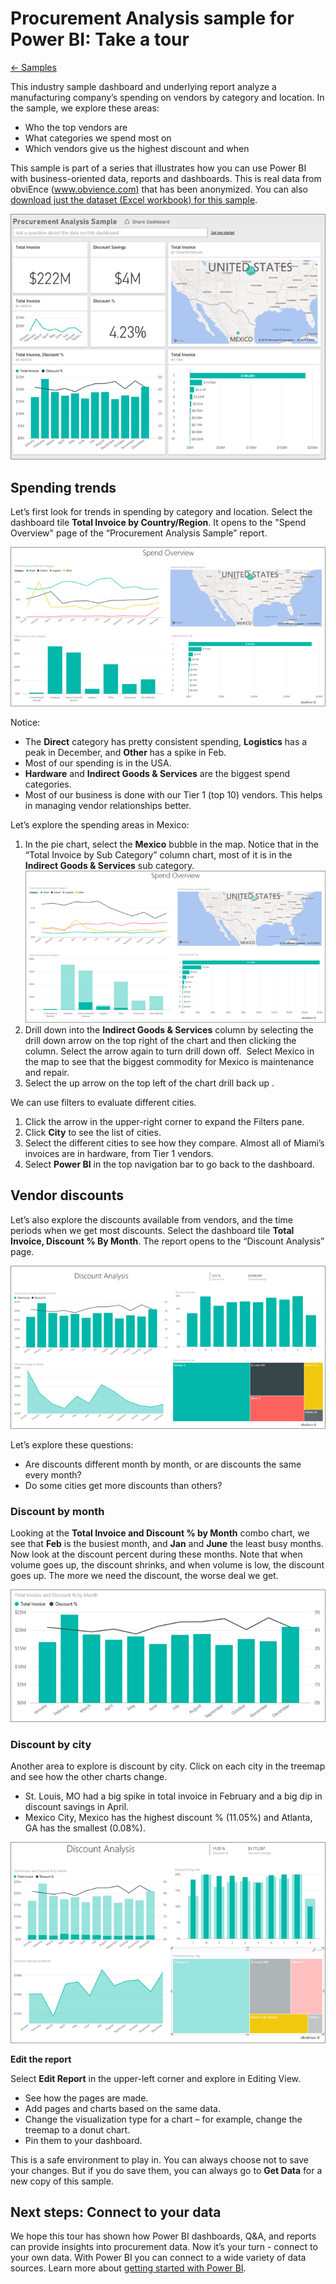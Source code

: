 <properties 
   pageTitle="Procurement Analysis sample for Power BI: Take a tour"
   description="Procurement Analysis sample for Power BI: Take a tour"
   services="powerbi" 
   documentationCenter="" 
   authors="v-aljenk" 
   manager="mblythe" 
   editor=""
   tags=""/>
 
<tags
   ms.service="powerbi"
   ms.devlang="NA"
   ms.topic="article"
   ms.tgt_pltfrm="NA"
   ms.workload="powerbi"
   ms.date="10/16/2015"
   ms.author="v-aljenk"/>

# Procurement Analysis sample for Power BI: Take a tour 

[← Samples](https://support.powerbi.com/knowledgebase/topics/75672-samples)

This industry sample dashboard and underlying report analyze a manufacturing company’s spending on vendors by category and location. In the sample, we explore these areas:

-   Who the top vendors are
-   What categories we spend most on
-   Which vendors give us the highest discount and when

This sample is part of a series that illustrates how you can use  Power BI with business-oriented data, reports and dashboards. This is real data from obviEnce ([www.obvience.com)](http://www.obvience.com/) that has been anonymized. You can also [download just the dataset (Excel workbook) for this sample](http://go.microsoft.com/fwlink/?LinkId=528592).

![](media/powerbi-sample-procurement-analysis-take-a-tour/procurement1.png)

## Spending trends

Let’s first look for trends in spending by category and location. Select the dashboard tile **Total Invoice by Country/Region**. It opens to the "Spend Overview" page of the “Procurement Analysis Sample” report.

![](media/powerbi-sample-procurement-analysis-take-a-tour/procurement2.png)

Notice:

-   The **Direct** category has pretty consistent spending,
    **Logistics** has a peak in December, and **Other** has a spike
    in Feb.
-   Most of our spending is in the USA.
-   **Hardware** and **Indirect Goods & Services** are the biggest
    spend categories.
-   Most of our business is done with our Tier 1 (top 10) vendors. This
    helps in managing vendor relationships better.

Let’s explore the spending areas in Mexico:

1.  In the pie chart, select the **Mexico** bubble in the map. Notice
    that in the “Total Invoice by Sub Category” column chart, most of it
    is in the **Indirect Goods & Services** sub category.\
    ![](media/powerbi-sample-procurement-analysis-take-a-tour/procurement3.png)
2.  Drill down into the **Indirect Goods & Services** column by
    selecting the drill down arrow on the top right of the chart and
    then clicking the column. Select the arrow again to turn drill down
    off.  Select Mexico in the map to see that the biggest commodity for
    Mexico is maintenance and repair.
3.  Select the up arrow on the top left of the chart drill back up .

We can use filters to evaluate different cities.

1.  Click the arrow in the upper-right corner to expand the Filters pane.
2.  Click **City** to see the list of cities.
3.  Select the different cities to see how they compare. Almost all of Miami’s invoices are in hardware, from Tier 1 vendors.
4.  Select **Power BI** in the top navigation bar to go back to
    the dashboard.

## Vendor discounts

Let’s also explore the discounts available from vendors, and the time
periods when we get most discounts. Select the dashboard tile **Total
Invoice, Discount % By Month**. The
report opens to the “Discount Analysis” page. 

![](media/powerbi-sample-procurement-analysis-take-a-tour/procurement4.png)

Let’s explore these
questions:
-   Are discounts different month by month, or are discounts the same every month?
-   Do some cities get more discounts than others?

### Discount by month

Looking at the **Total Invoice and Discount % by Month** combo chart, we see that **Feb** is the busiest month, and **Jan** and **June** the least busy months. Now look at the discount percent during these months.
Note that when volume goes up, the discount shrinks, and when volume is low, the discount goes up. The more we need the discount, the worse deal we get.

![](media/powerbi-sample-procurement-analysis-take-a-tour/procurement5.png)

### Discount by city

Another area to explore is discount by city. Click on each city in the treemap and see how the other charts change. 

-   St. Louis, MO had a big spike in total invoice in February and a big dip in discount savings in April.
-   Mexico City, Mexico has the highest discount % (11.05%) and Atlanta, GA has the smallest (0.08%).

![](media/powerbi-sample-procurement-analysis-take-a-tour/procurement6.png)

**Edit the report**

Select **Edit Report** in the upper-left corner and explore in Editing View.

-   See how the pages are made.
-   Add pages and charts based on the same data.
-   Change the visualization type for a chart – for example, change the treemap to a donut chart.
-   Pin them to your dashboard.

This is a safe environment to play in. You can always choose not to save your changes. But if you do save them, you can always go to **Get Data** for a new copy of this sample.

## Next steps: Connect to your data 

We hope this tour has shown how Power BI dashboards, Q&A, and reports
can provide insights into procurement data. Now it’s your turn - connect to your own data. With Power BI you can connect to a wide variety of data sources. Learn more about [getting started with Power BI](https://support.office.com/en-US/article/Get-Started-with-Power-BI-Preview-0f0237e2-f74f-49ab-82ea-1990c3c3deb8).

